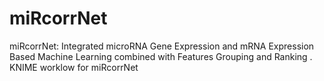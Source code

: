# miRcorrNet
miRcorrNet:  Integrated microRNA Gene Expression and mRNA Expression Based Machine Learning combined with Features Grouping and Ranking .
 KNIME worklow for miRcorrNet
